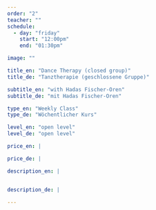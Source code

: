 ```yaml
---
order: "2"
teacher: ""
schedule:
  - day: "friday"
    start: "12:00pm"
    end: "01:30pm"

image: ""

title_en: "Dance Therapy (closed group)"
title_de: "Tanztherapie (geschlossene Gruppe)"

subtitle_en: "with Hadas Fischer-Oren"
subtitle_de: "mit Hadas Fischer-Oren"

type_en: "Weekly Class"
type_de: "Wöchentlicher Kurs"

level_en: "open level"
level_de: "open level"

price_en: |

price_de: |

description_en: |


description_de: |

---
```

